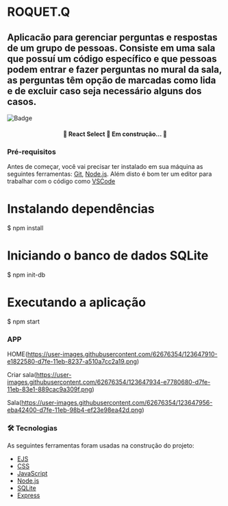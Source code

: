 # ROQUET.Q
## Aplicacão para gerenciar perguntas e respostas de um grupo de pessoas. Consiste em uma sala que possuí um código específico e que pessoas podem entrar e fazer perguntas no mural da sala, as perguntas têm opção de marcadas como lida e de excluir caso seja necessário alguns dos casos.

![Badge](https://img.shields.io/badge/NLW-Rocketseat-%237159c1?style=for-the-badge&logo=ghost)

<h4 align="center"> 
	🚧  React Select 🚀 Em construção...  🚧
</h4>

### Pré-requisitos

Antes de começar, você vai precisar ter instalado em sua máquina as seguintes ferramentas:
[Git](https://git-scm.com), [Node.js](https://nodejs.org/en/). 
Além disto é bom ter um editor para trabalhar com o código como [VSCode](https://code.visualstudio.com/)

# Instalando dependências
$ npm install

# Iniciando o banco de dados SQLite
$ npm init-db

# Executando a aplicação
$ npm start

### APP

HOME(https://user-images.githubusercontent.com/62676354/123647910-e1822580-d7fe-11eb-8237-a510a7cc2a19.png)


Criar sala(https://user-images.githubusercontent.com/62676354/123647934-e7780680-d7fe-11eb-83e1-889cac9a309f.png)

Sala(https://user-images.githubusercontent.com/62676354/123647956-eba42400-d7fe-11eb-98b4-ef23e98ea42d.png)




### 🛠 Tecnologias

As seguintes ferramentas foram usadas na construção do projeto:

- [EJS](https://ejs.co//)
- [CSS](https://www.w3schools.com/css/)
- [JavaScript](https://www.javascript.com/)
- [Node.js](https://nodejs.org/en/)
- [SQLite](https://www.sqlite.org/index.html)
- [Express](https://expressjs.com/pt-br/)
